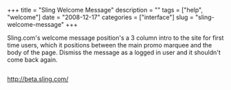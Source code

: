 +++
title = "Sling Welcome Message"
description = ""
tags = ["help", "welcome"]
date = "2008-12-17"
categories = ["interface"]
slug = "sling-welcome-message"
+++


<p>Sling.com's welcome message position's a 3 column intro to the site for first time users, which it positions between the main promo marquee and the body of the page. Dismiss the message as a logged in user and it shouldn't come back again.</p>
<div id="screens-full" class="clear"><div class="fullimg clear"><a href="http://media.konigi.com/interface/sling-welcome-1.png" class="group" rel="group" title="1. "><img src="http://media.konigi.com/interface/sling-welcome-1.png" alt="" class="img-responsive"></a></div></div><div id="screens-full" class="clear"><div class="fullimg clear"><a href="http://media.konigi.com/interface/sling-welcome-2.png" class="group" rel="group" title="2. "><img src="http://media.konigi.com/interface/sling-welcome-2.png" alt="" class="img-responsive"></a></div></div>        
<p><a href="http://beta.sling.com/">http://beta.sling.com/</a></p>

